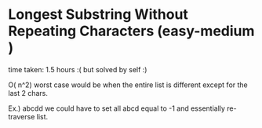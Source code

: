 # Longest Substring Without Repeating Characters (easy-medium )

time taken: 1.5 hours :(  but solved by self :) 

O( n^2)
worst case would be when the entire list is 
different except for the last 2 chars.

Ex.)  abcdd 
we could have to set all abcd equal to -1 and essentially re-traverse list.  